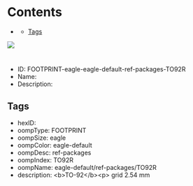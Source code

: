 



Contents
========

* [](#)
	* [Tags](#tags)
  
![][im]
# 

- ID: FOOTPRINT-eagle-eagle-default-ref-packages-TO92R
- Name: 
- Description: 

## Tags

- hexID: 
- oompType: FOOTPRINT
- oompSize: eagle
- oompColor: eagle-default
- oompDesc: ref-packages
- oompIndex: TO92R
- oompName: eagle-default/ref-packages/TO92R
- description: &lt;b&gt;TO-92&lt;/b&gt;&lt;p&gt;&#xD;
grid 2.54 mm



[im]: image.png
